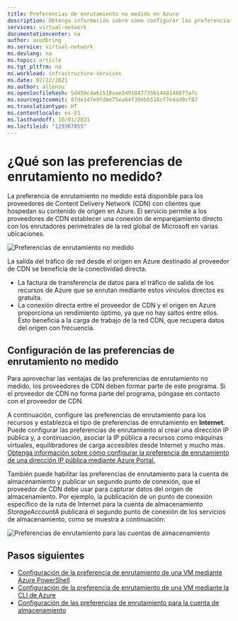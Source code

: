 ```yaml
---
title: Preferencias de enrutamiento no medido en Azure
description: Obtenga información sobre cómo configurar las preferencias de enrutamiento para los datos de salida de los recursos hacia el proveedor de CDN.
services: virtual-network
documentationcenter: na
author: asudbring
ms.service: virtual-network
ms.devlang: na
ms.topic: article
ms.tgt_pltfrm: na
ms.workload: infrastructure-services
ms.date: 02/22/2021
ms.author: allensu
ms.openlocfilehash: 5d459c4a61518aae349184773561448148877afc
ms.sourcegitcommit: 87de14fe9fdee75ea64f30ebb516cf7edad0cf87
ms.translationtype: HT
ms.contentlocale: es-ES
ms.lasthandoff: 10/01/2021
ms.locfileid: "129367855"
---
```

# <a name="what-is-routing-preference-unmetered"></a>¿Qué son las preferencias de enrutamiento no medido?

La preferencia de enrutamiento no medido está disponible para los proveedores de Content Delivery Network (CDN) con clientes que hospedan su contenido de origen en Azure. El servicio permite a los proveedores de CDN establecer una conexión de emparejamiento directo con los enrutadores perimetrales de la red global de Microsoft en varias ubicaciones.

![Preferencias de enrutamiento no medido](./media/routing-preference-unmetered/unmetered.png)

La salida del tráfico de red desde el origen en Azure destinado al proveedor de CDN se beneficia de la conectividad directa.
* La factura de transferencia de datos para el tráfico de salida de los recursos de Azure que se enrutan mediante estos vínculos directos es gratuita.
* La conexión directa entre el proveedor de CDN y el origen en Azure proporciona un rendimiento óptimo, ya que no hay saltos entre ellos. Esto beneficia a la carga de trabajo de la red CDN, que recupera datos del origen con frecuencia.

## <a name="configuring-routing-preference-unmetered"></a>Configuración de las preferencias de enrutamiento no medido

Para aprovechar las ventajas de las preferencias de enrutamiento no medido, los proveedores de CDN deben formar parte de este programa. Si el proveedor de CDN no forma parte del programa, póngase en contacto con el proveedor de CDN.

A continuación, configure las preferencias de enrutamiento para los recursos y establezca el tipo de preferencias de enrutamiento en **Internet**. Puede configurar las preferencias de enrutamiento al crear una dirección IP pública y, a continuación, asociar la IP pública a recursos como máquinas virtuales, equilibradores de carga accesibles desde Internet y mucho más. [Obtenga información sobre cómo configurar la preferencia de enrutamiento de una dirección IP pública mediante Azure Portal.](../../virtual-network/routing-preference-portal.md)

También puede habilitar las preferencias de enrutamiento para la cuenta de almacenamiento y publicar un segundo punto de conexión, que el proveedor de CDN debe usar para capturar datos del origen de almacenamiento. Por ejemplo, la publicación de un punto de conexión específico de la ruta de Internet para la cuenta de almacenamiento *StorageAccountA* publicará el segundo punto de conexión de los servicios de almacenamiento, como se muestra a continuación:

![Preferencias de enrutamiento para las cuentas de almacenamiento](./media/routing-preference-unmetered/storage-endpoints.png)


## <a name="next-steps"></a>Pasos siguientes

* [Configuración de la preferencia de enrutamiento de una VM mediante Azure PowerShell](../../virtual-network/configure-routing-preference-virtual-machine-powershell.md)
* [Configuración de la preferencia de enrutamiento de una VM mediante la CLI de Azure](../../virtual-network/configure-routing-preference-virtual-machine-cli.md)
* [Configuración de las preferencias de enrutamiento para la cuenta de almacenamiento](../../storage/common/network-routing-preference.md)